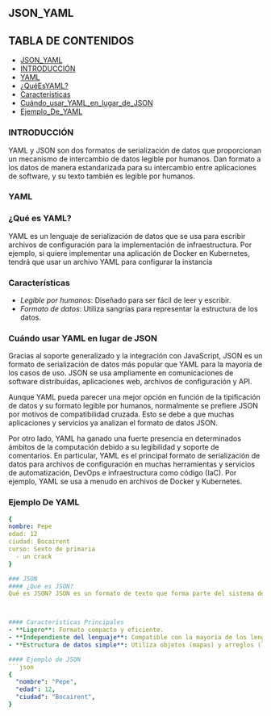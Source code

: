 ## JSON_YAML

## TABLA DE CONTENIDOS
- [JSON_YAML](#JSON_YAML)
- [INTRODUCCIÓN](#INTRODUCCIÓN)
- [YAML](#YAML)
- [¿QuéEsYAML?](#qué-es-yaml)
- [Características](#características)
- [Cuándo_usar_YAML_en_lugar_de_JSON](#cuándo-usar-yaml-en-lugar-de-json)
- [Ejemplo_De_YAML](#ejemplo-de-yaml)


### INTRODUCCIÓN
YAML y JSON son dos formatos de serialización de datos que proporcionan un mecanismo de intercambio de datos legible por humanos. Dan formato a los datos de manera estandarizada para su intercambio entre aplicaciones de software, y su texto también es legible por humanos.

### YAML
### ¿Qué es YAML?
YAML es un lenguaje de serialización de datos que se usa para escribir archivos de configuración para la implementación de infraestructura. Por ejemplo, si quiere implementar una aplicación de Docker en Kubernetes, tendrá que usar un archivo YAML para configurar la instancia
### Características
- *Legible por humanos*: Diseñado para ser fácil de leer y escribir.
- *Formato de datos*: Utiliza sangrías para representar la estructura de los datos.

### Cuándo usar YAML en lugar de JSON

Gracias al soporte generalizado y la integración con JavaScript, JSON es un formato de serialización de datos más popular que YAML para la mayoría de los casos de uso. JSON se usa ampliamente en comunicaciones de software distribuidas, aplicaciones web, archivos de configuración y API.

Aunque YAML pueda parecer una mejor opción en función de la tipificación de datos y su formato legible por humanos, normalmente se prefiere JSON por motivos de compatibilidad cruzada. Esto se debe a que muchas aplicaciones y servicios ya analizan el formato de datos JSON.

Por otro lado, YAML ha ganado una fuerte presencia en determinados ámbitos de la computación debido a su legibilidad y soporte de comentarios. En particular, YAML es el principal formato de serialización de datos para archivos de configuración en muchas herramientas y servicios de automatización, DevOps e infraestructura como código (IaC). Por ejemplo, YAML se usa a menudo en archivos de Docker y Kubernetes.


### Ejemplo De YAML
```YAML
{
nombre: Pepe
edad: 12  
ciudad: Bocairent
curso: Sexto de primaria
  - un crack
}

### JSON
#### ¿Qué es JSON?
Qué es JSON? JSON es un formato de texto que forma parte del sistema de JavaScript y que se deriva de su sintaxis, pero no tiene como objetivo la creación de programas, sino el acceso, almacenamiento e intercambio de datos. Usualmente es conocido como una alternativa al lenguaje XML



#### Características Principales
- **Ligero**: Formato compacto y eficiente.
- **Independiente del lenguaje**: Compatible con la mayoría de los lenguajes de programación.
- **Estructura de datos simple**: Utiliza objetos (mapas) y arreglos (listas).

#### Ejemplo de JSON
```json
{
  "nombre": "Pepe",
  "edad": 12,
  "ciudad": "Bocairent",
}
